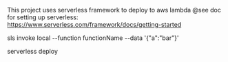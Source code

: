 This project uses serverless framework to deploy to aws lambda
@see doc for setting up serverless: https://www.serverless.com/framework/docs/getting-started

<!-- to test invocation -->
sls invoke local --function functionName --data '{"a":"bar"}'

<!-- deploy -->
serverless deploy
